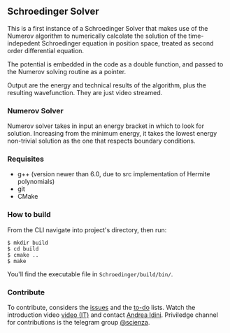 ## Schroedinger Solver
This is a first instance of a Schroedinger Solver that makes use of the Numerov algorithm to numerically calcolate the solution of the time-indepedent Schroedinger equation in position space, treated as second order differential equation.

The potential is embedded in the code as a double function, and passed to the Numerov solving routine as a pointer.

Output are the energy and technical results of the algorithm, plus the resulting wavefunction. They are just video streamed.

### Numerov Solver
Numerov solver takes in input an energy bracket in which to look for solution. Increasing from the minimum energy, it takes the lowest energy non-trivial solution as the one that respects boundary conditions.

### Requisites
- g++ (version newer than 6.0, due to src implementation of Hermite polynomials)
- git 
- CMake

### How to build
From the CLI navigate into project's directory, then run:
```
$ mkdir build
$ cd build
$ cmake ..
$ make
```
You'll find the executable file in `Schroedinger/build/bin/`.
### Contribute
To contribute, considers the [issues](https://github.com/AndreaIdini/Schroedinger/issues) and the [to-do](https://github.com/AndreaIdini/Schroedinger/projects) lists.
Watch the introduction video [video \(IT\)](https://www.youtube.com/watch?v=KH8xd0TKkz4) and contact [Andrea Idini](mailto:andrea.idini@gmail.com).
Priviledge channel for contributions is the telegram group [@scienza](https://t.me/Scienza).
